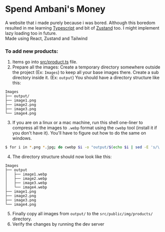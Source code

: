 # Spend Ambani's Money

A website that i made purely because i was bored. Although this boredom resulted in me learning
[Typescript](https://typescriptlang.org) and bit of [Zustand](https://zustand-demo.pmnd.rs/) too.
I might implement lazy loading too in future. \
Made using React, Zustand and Tailwind

### To add new products:
1. Items go into [src/product.ts](./src/product-list.ts) file.
2. Prepare all the images: Create a temporary directory somewhere outside the project (Ex: `Images`) to keep all your base images there. Create a sub directory inside it. (Ex: `output`)
   You should have a directory structure like this:

```
Images
├── output/
├── image1.png
├── image2.png
├── image3.png
└── image4.png
```

3. If you are on a linux or a mac machine, run this shell one-liner to compress all the images to `.webp`
   format using the `cwebp` tool (install it if you don't have it). You'll have to figure out how to do
   the same on windows.

```bash
$ for i in *.png *.jpg; do cwebp $i -o "output/$(echo $i | sed -E 's/\.(png|jpg)/\.webp/')"; done;
```

4. The directory structure should now look like this:

```
Images
├── output
│   ├── image1.webp
│   ├── image2.webp
│   ├── image3.webp
│   └── image4.webp
├── image1.png
├── image2.png
├── image3.png
└── image4.png
```

5. Finally copy all images from `output/` to the `src/public/img/products/` directory.
6. Verify the changes by running the dev server
